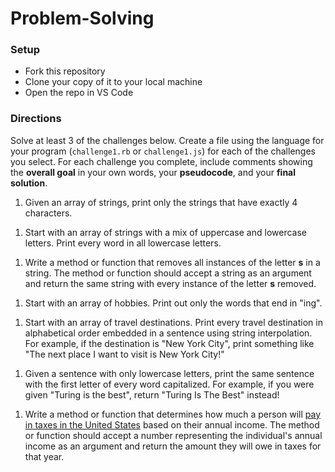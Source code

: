 # Problem-Solving

### Setup
- Fork this repository
- Clone your copy of it to your local machine
- Open the repo in VS Code

### Directions
Solve at least 3 of the challenges below. Create a file using the language for your program (`challenge1.rb` or `challenge1.js`) for each of the challenges you select. For each challenge you complete, include comments showing the **overall goal** in your own words, your **pseudocode**, and your **final solution**. 

1. Given an array of strings, print only the strings that have exactly 4 characters.
<!-- done -->
1. Start with an array of strings with a mix of uppercase and lowercase letters. Print every word in all lowercase letters.
<!-- done -->
1. Write a method or function that removes all instances of the letter <strong>s</strong> in a string. The method or function should accept a string as an argument and return the same string with every instance of the letter <strong>s</strong> removed.
<!-- done -->
1. Start with an array of hobbies. Print out only the words that end in "ing".
<!-- done -->
1. Start with an array of travel destinations. Print every travel destination in alphabetical order embedded in a sentence using string interpolation. For example, if the destination is "New York City", print something like "The next place I want to visit is New York City!" 
<!-- done -->
1. Given a sentence with only lowercase letters, print the same sentence with the first letter of every word capitalized. For example, if you were given "Turing is the best", return "Turing Is The Best" instead!
<!-- done -->
1. Write a method or function that determines how much a person will [pay in taxes in the United States](https://www.irs.gov/newsroom/irs-provides-tax-inflation-adjustments-for-tax-year-2022) based on their annual income. The method or function should accept a number representing the individual's annual income as an argument and return the amount they will owe in taxes for that year.
